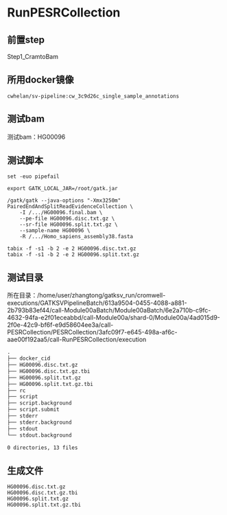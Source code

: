 # RunPESRCollection

## 前置step
Step1_CramtoBam

## 所用docker镜像
`cwhelan/sv-pipeline:cw_3c9d26c_single_sample_annotations
`
## 测试bam
测试bam：HG00096

## 测试脚本
```shell
set -euo pipefail

export GATK_LOCAL_JAR=/root/gatk.jar

/gatk/gatk --java-options "-Xmx3250m" PairedEndAndSplitReadEvidenceCollection \
    -I /.../HG00096.final.bam \
    --pe-file HG00096.disc.txt.gz \
    --sr-file HG00096.split.txt.gz \
    --sample-name HG00096 \
    -R /.../Homo_sapiens_assembly38.fasta

tabix -f -s1 -b 2 -e 2 HG00096.disc.txt.gz
tabix -f -s1 -b 2 -e 2 HG00096.split.txt.gz
```
## 测试目录
所在目录：/home/user/zhangtong/gatksv_run/cromwell-executions/GATKSVPipelineBatch/613a9504-0455-4088-a881-2b793b83ef44/call-Module00aBatch/Module00aBatch/6e2a710b-c9fc-4632-94fa-e2f01eceabbd/call-Module00a/shard-0/Module00a/4ad015d9-2f0e-42c9-bf6f-e9d58604ee3a/call-PESRCollection/PESRCollection/3afc09f7-e645-498a-af6c-aae00f192aa5/call-RunPESRCollection/execution
```xml
.
├── docker_cid
├── HG00096.disc.txt.gz
├── HG00096.disc.txt.gz.tbi
├── HG00096.split.txt.gz
├── HG00096.split.txt.gz.tbi
├── rc
├── script
├── script.background
├── script.submit
├── stderr
├── stderr.background
├── stdout
└── stdout.background

0 directories, 13 files
```
## 生成文件
```
HG00096.disc.txt.gz
HG00096.disc.txt.gz.tbi
HG00096.split.txt.gz
HG00096.split.txt.gz.tbi
```